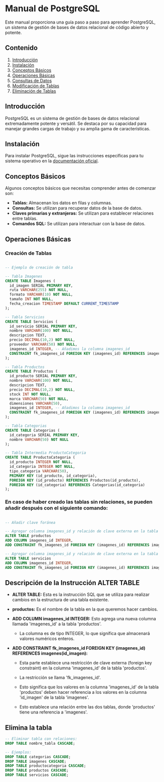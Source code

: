 # Manual de PostgreSQL

Este manual proporciona una guía paso a paso para aprender PostgreSQL, un sistema de gestión de bases de datos relacional de código abierto y potente.

## Contenido

1. [Introducción](#introducción)
2. [Instalación](#instalación)
3. [Conceptos Básicos](#conceptos-básicos)
4. [Operaciones Básicas](#operaciones-básicas)
5. [Consultas de Datos](#consultas-de-datos)
6. [Modificación de Tablas](#modificación-de-tablas)
7. [Eliminación de Tablas](#eliminación-de-tablas)

## Introducción

PostgreSQL es un sistema de gestión de bases de datos relacional extremadamente potente y versátil. Se destaca por su capacidad para manejar grandes cargas de trabajo y su amplia gama de características.

## Instalación

Para instalar PostgreSQL, sigue las instrucciones específicas para tu sistema operativo en la [documentación oficial](https://www.postgresql.org/docs/).

## Conceptos Básicos

Algunos conceptos básicos que necesitas comprender antes de comenzar son:

- **Tablas:** Almacenan los datos en filas y columnas.
- **Consultas:** Se utilizan para recuperar datos de la base de datos.
- **Claves primarias y extranjeras:** Se utilizan para establecer relaciones entre tablas.
- **Comandos SQL:** Se utilizan para interactuar con la base de datos.

## Operaciones Básicas

### Creación de Tablas

```sql

-- Ejemplo de creación de tabla

-- Tabla Imagenes
CREATE TABLE Imagenes (
  id_imagen SERIAL PRIMARY KEY,
  ruta VARCHAR(255) NOT NULL,
  formato VARCHAR(10) NOT NULL,
  tamaño INT NOT NULL,
  fecha_creacion TIMESTAMP DEFAULT CURRENT_TIMESTAMP
);

-- Tabla Servicios
CREATE TABLE Servicios (
  id_servicio SERIAL PRIMARY KEY,
  nombre VARCHAR(100) NOT NULL,
  descripcion TEXT,
  precio DECIMAL(10,2) NOT NULL,
  proveedor VARCHAR(50) NOT NULL,
  imagenes_id INTEGER, -- Añadimos la columna imagenes_id
  CONSTRAINT fk_imagenes_id FOREIGN KEY (imagenes_id) REFERENCES imagenes(id_imagen)
);

-- Tabla Productos
CREATE TABLE Productos (
  id_producto SERIAL PRIMARY KEY,
  nombre VARCHAR(100) NOT NULL,
  descripcion TEXT,
  precio DECIMAL(10,2) NOT NULL,
  stock INT NOT NULL,
  marca VARCHAR(50) NOT NULL,
  dimensiones VARCHAR(50),
  imagenes_id INTEGER, -- Añadimos la columna imagenes_id
  CONSTRAINT fk_imagenes_id FOREIGN KEY (imagenes_id) REFERENCES imagenes(id_imagen)
);

-- Tabla Categorias
CREATE TABLE Categorias (
  id_categoria SERIAL PRIMARY KEY,
  nombre VARCHAR(50) NOT NULL
);

-- Tabla Intermedia ProductoCategoria
CREATE TABLE ProductoCategoria (
  id_producto INTEGER NOT NULL,
  id_categoria INTEGER NOT NULL,
  tipo_categoria VARCHAR(50),
  PRIMARY KEY (id_producto, id_categoria),
  FOREIGN KEY (id_producto) REFERENCES Productos(id_producto),
  FOREIGN KEY (id_categoria) REFERENCES Categorias(id_categoria)
);
```

### En caso de haber creado las tablas sin relaciones, se pueden añadir después con el siguiente comando:

```sql

-- Añadir clave foránea

-- Agregar columna imagenes_id y relación de clave externa en la tabla Productos
ALTER TABLE productos
ADD COLUMN imagenes_id INTEGER,
ADD CONSTRAINT fk_imagenes_id FOREIGN KEY (imagenes_id) REFERENCES imagenes(id_imagen);

-- Agregar columna imagenes_id y relación de clave externa en la tabla Servicios
ALTER TABLE servicios
ADD COLUMN imagenes_id INTEGER,
ADD CONSTRAINT fk_imagenes_id FOREIGN KEY (imagenes_id) REFERENCES imagenes(id_imagen);
```

## Descripción de la Instrucción ALTER TABLE

- **ALTER TABLE:** Esta es la instrucción SQL que se utiliza para realizar cambios en la estructura de una tabla existente.

- **productos:** Es el nombre de la tabla en la que queremos hacer cambios.

- **ADD COLUMN imagenes_id INTEGER:** Esto agrega una nueva columna llamada 'imagenes_id' a la tabla 'productos'.

  - La columna es de tipo INTEGER, lo que significa que almacenará valores numéricos enteros.

- **ADD CONSTRAINT fk_imagenes_id FOREIGN KEY (imagenes_id) REFERENCES imagenes(id_imagen):**

  - Esta parte establece una restricción de clave externa (foreign key constraint) en la columna 'imagenes_id' de la tabla 'productos'.

  - La restricción se llama 'fk_imagenes_id'.

  - Esto significa que los valores en la columna 'imagenes_id' de la tabla 'productos' deben hacer referencia a los valores en la columna 'id_imagen' de la tabla 'imagenes'.

  - Esto establece una relación entre las dos tablas, donde 'productos' tiene una referencia a 'imagenes'.

## Elimina la tabla

```sql
-- Eliminar tabla con relaciones:
DROP TABLE nombre_tabla CASCADE;

-- Ejemplos:
DROP TABLE categorias CASCADE;
DROP TABLE imagenes CASCADE;
DROP TABLE productocategoria CASCADE;
DROP TABLE productos CASCADE;
DROP TABLE servicios CASCADE;
```
